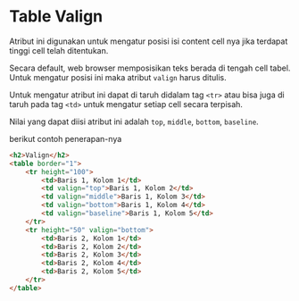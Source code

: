 # Table Valign

Atribut ini digunakan untuk mengatur posisi isi content cell nya jika terdapat tinggi cell telah ditentukan.

Secara default, web browser memposisikan teks berada di tengah cell tabel. Untuk mengatur posisi ini maka atribut `valign` harus ditulis.

Untuk mengatur atribut ini dapat di taruh didalam tag `<tr>` atau bisa juga di taruh pada tag `<td>` untuk mengatur setiap cell secara terpisah.

Nilai yang dapat diisi atribut ini adalah `top`, `middle`, `bottom`, `baseline`.

berikut contoh penerapan-nya

```html
<h2>Valign</h2>
<table border="1">
    <tr height="100">
        <td>Baris 1, Kolom 1</td>
        <td valign="top">Baris 1, Kolom 2</td>
        <td valign="middle">Baris 1, Kolom 3</td>
        <td valign="bottom">Baris 1, Kolom 4</td>
        <td valign="baseline">Baris 1, Kolom 5</td>
    </tr>
    <tr height="50" valign="bottom">
        <td>Baris 2, Kolom 1</td>
        <td>Baris 2, Kolom 2</td>
        <td>Baris 2, Kolom 3</td>
        <td>Baris 2, Kolom 4</td>
        <td>Baris 2, Kolom 5</td>
    </tr>
</table>
```